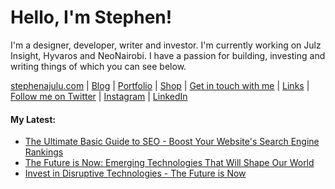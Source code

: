   <!-- Hello there! Feel free to make this your own but kindly don't use my data. Attributions are welcomed & appreciated --> 

# Hello, I'm Stephen!

I'm a designer, developer, writer and investor. I'm currently working on Julz Insight, Hyvaros and NeoNairobi. I have a passion for building, investing and writing things of which you can see below.

[stephenajulu.com](https://stephenajulu.com) | [Blog](https://stephenajulu.com/blog) | [Portfolio](https://stephenajulu.com/portfolio) | [Shop](https://stephenajulu.com/store) | [Get in touch with me](https://stephenajulu.com/contact) | [Links](https://stephenajulu.com/links) | [Follow me on Twitter](https://twitter.com/stephenajulu) | [Instagram](https://instagram.com/stephenajulu) | [LinkedIn](https://linkedin.com/in/stephenajulu)

#### My Latest:

<!-- BLOG-POST-LIST:START -->
- [The Ultimate Basic Guide to SEO - Boost Your Website&#39;s Search Engine Rankings](https://stephenajulu.com/store/the-ultimate-basic-guide-to-seo-boost-your-website-s-search-engine-rankings/)
- [The Future is Now: Emerging Technologies That Will Shape Our World](https://stephenajulu.com/blog/the-future-is-now-emerging-technologies-that-will-shape-our-world/)
- [Invest in Disruptive Technologies - The Future is Now](https://stephenajulu.com/blog/invest-in-disruptive-technologies-the-future-is-now/)
<!-- BLOG-POST-LIST:END -->

